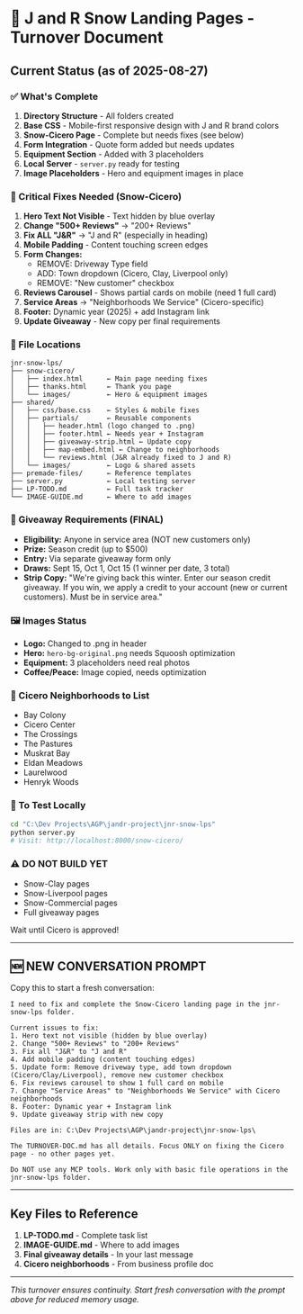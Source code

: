 # 🚀 J and R Snow Landing Pages - Turnover Document

## Current Status (as of 2025-08-27)

### ✅ What's Complete
1. **Directory Structure** - All folders created
2. **Base CSS** - Mobile-first responsive design with J and R brand colors
3. **Snow-Cicero Page** - Complete but needs fixes (see below)
4. **Form Integration** - Quote form added but needs updates
5. **Equipment Section** - Added with 3 placeholders
6. **Local Server** - `server.py` ready for testing
7. **Image Placeholders** - Hero and equipment images in place

### 🔴 Critical Fixes Needed (Snow-Cicero)

1. **Hero Text Not Visible** - Text hidden by blue overlay
2. **Change "500+ Reviews"** → "200+ Reviews" 
3. **Fix ALL "J&R"** → "J and R" (especially in heading)
4. **Mobile Padding** - Content touching screen edges
5. **Form Changes:**
   - REMOVE: Driveway Type field
   - ADD: Town dropdown (Cicero, Clay, Liverpool only)
   - REMOVE: "New customer" checkbox
6. **Reviews Carousel** - Shows partial cards on mobile (need 1 full card)
7. **Service Areas** → "Neighborhoods We Service" (Cicero-specific)
8. **Footer:** Dynamic year (2025) + add Instagram link
9. **Update Giveaway** - New copy per final requirements

### 📁 File Locations

```
jnr-snow-lps/
├── snow-cicero/
│   ├── index.html      ← Main page needing fixes
│   ├── thanks.html     ← Thank you page
│   └── images/         ← Hero & equipment images
├── shared/
│   ├── css/base.css    ← Styles & mobile fixes
│   ├── partials/       ← Reusable components
│   │   ├── header.html (logo changed to .png)
│   │   ├── footer.html ← Needs year + Instagram
│   │   ├── giveaway-strip.html ← Update copy
│   │   ├── map-embed.html ← Change to neighborhoods
│   │   └── reviews.html (J&R already fixed to J and R)
│   └── images/         ← Logo & shared assets
├── premade-files/      ← Reference templates
├── server.py           ← Local testing server
├── LP-TODO.md          ← Full task tracker
└── IMAGE-GUIDE.md      ← Where to add images
```

### 🎯 Giveaway Requirements (FINAL)
- **Eligibility:** Anyone in service area (NOT new customers only)
- **Prize:** Season credit (up to $500)
- **Entry:** Via separate giveaway form only
- **Draws:** Sept 15, Oct 1, Oct 15 (1 winner per date, 3 total)
- **Strip Copy:** "We're giving back this winter. Enter our season credit giveaway. If you win, we apply a credit to your account (new or current customers). Must be in service area."

### 🖼️ Images Status
- **Logo:** Changed to .png in header
- **Hero:** `hero-bg-original.png` needs Squoosh optimization
- **Equipment:** 3 placeholders need real photos
- **Coffee/Peace:** Image copied, needs optimization

### 📝 Cicero Neighborhoods to List
- Bay Colony
- Cicero Center
- The Crossings
- The Pastures
- Muskrat Bay
- Eldan Meadows
- Laurelwood
- Henryk Woods

### 🔧 To Test Locally
```bash
cd "C:\Dev Projects\AGP\jandr-project\jnr-snow-lps"
python server.py
# Visit: http://localhost:8000/snow-cicero/
```

### ⚠️ DO NOT BUILD YET
- Snow-Clay pages
- Snow-Liverpool pages  
- Snow-Commercial pages
- Full giveaway pages

Wait until Cicero is approved!

---

## 🆕 NEW CONVERSATION PROMPT

Copy this to start a fresh conversation:

```
I need to fix and complete the Snow-Cicero landing page in the jnr-snow-lps folder. 

Current issues to fix:
1. Hero text not visible (hidden by blue overlay)
2. Change "500+ Reviews" to "200+ Reviews"
3. Fix all "J&R" to "J and R" 
4. Add mobile padding (content touching edges)
5. Update form: Remove driveway type, add town dropdown (Cicero/Clay/Liverpool), remove new customer checkbox
6. Fix reviews carousel to show 1 full card on mobile
7. Change "Service Areas" to "Neighborhoods We Service" with Cicero neighborhoods
8. Footer: Dynamic year + Instagram link
9. Update giveaway strip with new copy

Files are in: C:\Dev Projects\AGP\jandr-project\jnr-snow-lps\

The TURNOVER-DOC.md has all details. Focus ONLY on fixing the Cicero page - no other pages yet.

Do NOT use any MCP tools. Work only with basic file operations in the jnr-snow-lps folder.
```

---

## Key Files to Reference
1. **LP-TODO.md** - Complete task list
2. **IMAGE-GUIDE.md** - Where to add images
3. **Final giveaway details** - In your last message
4. **Cicero neighborhoods** - From business profile doc

---

*This turnover ensures continuity. Start fresh conversation with the prompt above for reduced memory usage.*